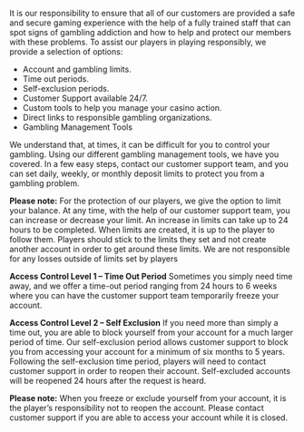 It is our responsibility to ensure that all of our customers are provided a safe and secure gaming experience with the help of a fully trained staff that can spot signs of gambling addiction and how to help and protect our members with these problems. To assist our players in playing responsibly, we provide a selection of options:

- Account and gambling limits.
- Time out periods.
- Self-exclusion periods.
- Customer Support available 24/7.
- Custom tools to help you manage your casino action.
- Direct links to responsible gambling organizations.
- Gambling Management Tools

We understand that, at times, it can be difficult for you to control your gambling. Using our different gambling management tools, we have you covered. In a few easy steps, contact our customer support team, and you can set daily, weekly, or monthly deposit limits to protect you from a gambling problem.

**Please note:** For the protection of our players, we give the option to limit your balance. At any time, with the help of our customer support team, you can increase or decrease your limit. An increase in limits can take up to 24 hours to be completed. When limits are created, it is up to the player to follow them. Players should stick to the limits they set and not create another account in order to get around these limits. We are not responsible for any losses outside of limits set by players

**Access Control Level 1 – Time Out Period** Sometimes you simply need time away, and we offer a time-out period ranging from 24 hours to 6 weeks where you can have the customer support team temporarily freeze your account.

**Access Control Level 2 – Self Exclusion** If you need more than simply a time out, you are able to block yourself from your account for a much larger period of time. Our self-exclusion period allows customer support to block you from accessing your account for a minimum of six months to 5 years. Following the self-exclusion time period, players will need to contact customer support in order to reopen their account. Self-excluded accounts will be reopened 24 hours after the request is heard.

**Please note:** When you freeze or exclude yourself from your account, it is the player’s responsibility not to reopen the account. Please contact customer support if you are able to access your account while it is closed.
